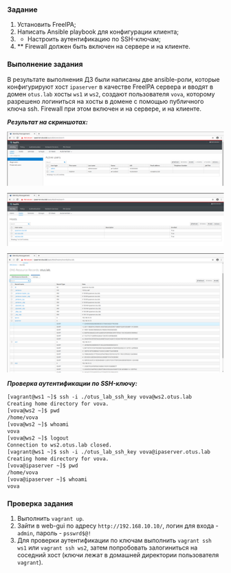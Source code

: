 ### Задание

1. Установить FreeIPA;
2. Написать Ansible playbook для конфигурации клиента;
3. * Настроить аутентификацию по SSH-ключам;
4. ** Firewall должен быть включен на сервере и на клиенте.

### Выполнение задания

В результате выполнения ДЗ были написаны две ansible-роли, которые конфигурируют хост `ipaserver` в качестве FreeIPA сервера и вводят в домен `otus.lab` хосты `ws1` и `ws2`, создают пользователя `vova`, которому разрешено логиниться на хосты в домене с помощью публичного ключа ssh. Firewall при этом включен и на сервере, и на клиенте.

***Результат на скриншотах:***

![alt_text](./screens/screen-3-26-1.png)

![alt_text](./screens/screen-3-26-2.png)

![alt_text](./screens/screen-3-26-3.png)

***Проверка аутентификации по SSH-ключу:***

```
[vagrant@ws1 ~]$ ssh -i ./otus_lab_ssh_key vova@ws2.otus.lab
Creating home directory for vova.
[vova@ws2 ~]$ pwd
/home/vova
[vova@ws2 ~]$ whoami
vova
[vova@ws2 ~]$ logout
Connection to ws2.otus.lab closed.
[vagrant@ws1 ~]$ ssh -i ./otus_lab_ssh_key vova@ipaserver.otus.lab
Creating home directory for vova.
[vova@ipaserver ~]$ pwd
/home/vova
[vova@ipaserver ~]$ whoami
vova
```

### Проверка задания

1. Выполнить `vagrant up`.
2. Зайти в web-gui по адресу `http://192.168.10.10/`, логин для входа - `admin`, пароль - `psswrd$@!`
3. Для проверки аутентификации по ключам выполнить `vagrant ssh ws1` или `vagrant ssh ws2`, затем попробовать залогиниться на соседний хост (ключи лежат в домашней директории пользователя `vagrant`).

